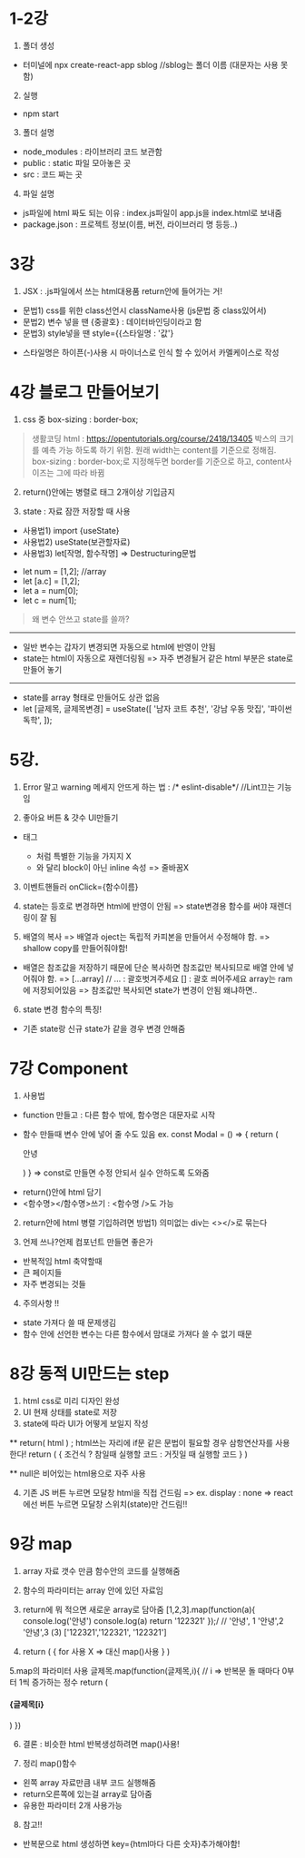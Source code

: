# 1-2강
1. 폴더 생성
- 터미널에 npx create-react-app sblog //sblog는 폴더 이름 (대문자는 사용 못함)
2. 실행
- npm start
3. 폴더 설명
- node_modules : 라이브러리 코드 보관함
- public : static 파일 모아놓은 곳
- src : 코드 짜는 곳
4. 파일 설명
- js파일에 html 짜도 되는 이유 : index.js파일이 app.js을 index.html로 보내줌
- package.json : 프로젝트 정보(이름, 버전, 라이브러리 명 등등..) 

# 3강
1. JSX : .js파일에서 쓰는 html대용품 return안에 들어가는 거!
- 문법1) css를 위한 class선언시 className사용 (js문법 중 class있어서)
- 문법2) 변수 넣을 땐 {중괄호} : 데이터바인딩이라고 함
- 문법3) style넣을 땐 style={{스타일명 : '값'}
* 스타일명은 하이픈(-)사용 시 마이너스로 인식 할 수 있어서 카멜케이스로 작성

# 4강 블로그 만들어보기
1. css 중 box-sizing : border-box;
> 생활코딩 html : https://opentutorials.org/course/2418/13405
박스의 크기를 예측 가능 하도록 하기 위함.
원래 width는 content를 기준으로 정해짐. box-sizing : border-box;로 지정해두면 border를 기준으로 하고, content사이즈는 그에 따라 바뀜

2. return()안에는 병렬로 태그 2개이상 기입금지

3. state : 자료 잠깐 저장할 때 사용
- 사용법1) import {useState} 
- 사용법2) useState(보관할자료)
- 사용법3) let[작명, 함수작명] => Destructuring문법
* let num = [1,2]; //array
* let [a.c] = [1,2];
* let a = num[0];
* let c = num[1];
> 왜 변수 안쓰고 state를 쓸까?
****
- 일반 변수는 갑자기 변경되면 자동으로 html에 반영이 안됨
- state는 html이 자동으로 재렌더링됨
=> 자주 변경될거 같은 html 부분은 state로 만들어 놓기
****
- state를 array 형태로 만들어도 상관 없음
-   let [글제목, 글제목변경] = useState([
    '남자 코트 추천',
    '강남 우동 맛집',
    '파이썬 독학',
  ]);
  
  # 5강.
  1. Error 말고 warning 메세지 안뜨게 하는 법
  : /* eslint-disable*/  //Lint끄는 기능임

2. 좋아요 버튼 & 걋수 UI만들기
* <span> 태그
  - <div>처럼 특별한 기능을 가지지 X
  - <div>와 달리 block이 아닌 inline 속성 => 줄바꿈X
  
3. 이벤트핸들러 onClick={함수이름}
  
4. state는 등호로 변경하면 html에 반영이 안됨
  => state변경용 함수를 써야 재렌더링이 잘 됨
  
5. 배열의 복사 => 배열과 oject는 독립적 카피본을 만들어서 수정해야 함.
  => shallow copy를 만들어줘야함!
  - 배열은 참조값을 저장하기 때문에 단순 복사하면 참조값만 복사되므로
  배열 안에 넣어줘야 함. => [...array] // ... : 괄호벗겨주세요 [] : 괄호 씌어주세요
  array는 ram에 저장되어있음
  => 참조값만 복사되면 state가 변경이 안됨
  왜냐하면..
  
 6. state 변경 함수의 특징!
  - 기존 state랑 신규 state가 같을 경우 변경 안해줌
  
  # 7강 Component
  1. 사용법
  - function 만들고 : 다른 함수 밖에, 함수명은 대문자로 시작
  * 함수 만들때 변수 안에 넣어 줄 수도 있음
  ex. const Modal = () => {
    return ( <p>안녕</p> 
    )
  }
  => const로 만들면 수정 안되서 실수 안하도록 도와줌
  - return()안에 html 담기
  - <함수명></함수명>쓰기 : <함수명 />도 가능
  
  2. return안에 html 병렬 기입하려면
  방법1) 의미없는 div는 <></>로 묶는다 
  
  3. 언제 쓰나?언제 컴포넌트 만들면 좋은가
  - 반복적임 html 축약할때
  - 큰 페이지들 
  - 자주 변경되는 것들
  
  4. 주의사항 !!
  - state 가져다 쓸 때 문제생김
  - 함수 안에 선언한 변수는 다른 함수에서 맘대로 가져다 쓸 수 없기 때문
  
  # 8강 동적 UI만드는 step
  1. html css로 미리 디자인 완성
  2. UI 현재 상태를 state로 저장
  3. state에 따라 UI가 어떻게 보일지 작성
  
  ** return( html ) ;
  html쓰는 자리에 if문 같은 문법이 필요할 경우 삼항연산자를 사용한다!
      return (
        {
          조건식 ? 참일때 실행할 코드 : 거짓일 때 실행할 코드
        } 
      )
      
  ** null은 비어있는 html용으로 자주 사용
  
  4. 기존 JS 버튼 누르면 모달창 html을 직접 건드림 => ex. display : none
  => react에선 버튼 누르면 모달창 스위치(state)만 건드림!!
  
  # 9강 map
  1. array 자료 갯수 만큼 함수안의 코드를 실행해줌
  2. 함수의 파라미터는 array 안에 있던 자료임
  3. return에 뭐 적으면 새로운 array로 담아줌
   [1,2,3].map(function(a){
    console.log('안녕')
    console.log(a)
    return '122321'
  });/ 
     // '안녕', 1
     '안녕',2
     '안녕',3
  (3) ['122321','122321', '122321']
  
  4. return (
    {
        for 사용 X => 대신 map()사용
    }
  ) 
  
  5.map의 파라미터 사용
글제목.map(function(글제목,i){ // i => 반복문 돌 때마다 0부터 1씩 증가하는 정수
    return (
        <div>
            <h4>{글제목[i}</h4>
        </div>
    )
})

6. 결론 : 비슷한 html 반복생성하려면 map()사용!

7. 정리 map()함수
- 왼쪽 array 자료만큼 내부 코드 실행해줌
- return오른쪽에 있는걸 array로 담아줌
- 유용한 파라미터 2개 사용가능

8. 참고!!
- 반복문으로 html 생성하면 key={html마다 다른 숫자}추가해야함!
  

